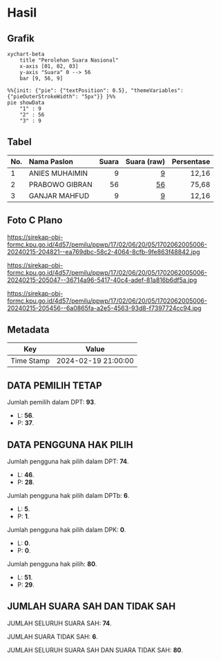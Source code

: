 # Hasil

## Grafik

```mermaid
xychart-beta
    title "Perolehan Suara Nasional"
    x-axis [01, 02, 03]
    y-axis "Suara" 0 --> 56
    bar [9, 56, 9]
```

```mermaid
%%{init: {"pie": {"textPosition": 0.5}, "themeVariables": {"pieOuterStrokeWidth": "5px"}} }%%
pie showData
    "1" : 9
    "2" : 56
    "3" : 9
```

## Tabel

| No. | Nama Paslon    | Suara | Suara (raw) | Persentase |
|:--- |:-------------- | -----:| -----------:| ----------:|
| 1   | ANIES MUHAIMIN | 9     | [9][p-1]    | 12,16      |
| 2   | PRABOWO GIBRAN | 56    | [56][p-2]   | 75,68      |
| 3   | GANJAR MAHFUD  | 9     | [9][p-3]    | 12,16      |


[p-1]: https://github.com/gigit-pemilu/pemilu-2024/blob/main/pilpres/hitung-suara/sub/17-bengkulu/sub/02-rejang-lebong/sub/06-kota-padang/sub/2005-lubuk-mumpo/sub/006-tps/sub/paslon-1.txt
[p-2]: https://github.com/gigit-pemilu/pemilu-2024/blob/main/pilpres/hitung-suara/sub/17-bengkulu/sub/02-rejang-lebong/sub/06-kota-padang/sub/2005-lubuk-mumpo/sub/006-tps/sub/paslon-2.txt
[p-3]: https://github.com/gigit-pemilu/pemilu-2024/blob/main/pilpres/hitung-suara/sub/17-bengkulu/sub/02-rejang-lebong/sub/06-kota-padang/sub/2005-lubuk-mumpo/sub/006-tps/sub/paslon-3.txt

## Foto C Plano

https://sirekap-obj-formc.kpu.go.id/4d57/pemilu/ppwp/17/02/06/20/05/1702062005006-20240215-204821--ea769dbc-58c2-4064-8cfb-9fe863f48842.jpg

https://sirekap-obj-formc.kpu.go.id/4d57/pemilu/ppwp/17/02/06/20/05/1702062005006-20240215-205047--36714a96-5417-40c4-adef-81a816b6df5a.jpg

https://sirekap-obj-formc.kpu.go.id/4d57/pemilu/ppwp/17/02/06/20/05/1702062005006-20240215-205456--6a0865fa-a2e5-4563-93d8-f7397724cc94.jpg


## Metadata

| Key        | Value               |
| ---------- | ------------------- |
| Time Stamp | 2024-02-19 21:00:00 |


## DATA PEMILIH TETAP

Jumlah pemilih dalam DPT: **93**.
 * L: **56**.
 * P: **37**.

## DATA PENGGUNA HAK PILIH

Jumlah pengguna hak pilih dalam DPT: **74**.
 * L: **46**.
 * P: **28**.

Jumlah pengguna hak pilih dalam DPTb: **6**.
 * L: **5**.
 * P: **1**.

Jumlah pengguna hak pilih dalam DPK: **0**.
 * L: **0**.
 * P: **0**.

Jumlah pengguna hak pilih: **80**.
 * L: **51**.
 * P: **29**.

## JUMLAH SUARA SAH DAN TIDAK SAH

JUMLAH SELURUH SUARA SAH: **74**.

JUMLAH SUARA TIDAK SAH: **6**.

JUMLAH SELURUH SUARA SAH DAN SUARA TIDAK SAH: **80**.


